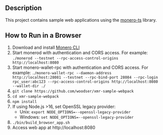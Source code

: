 ## Description

This project contains sample web applications using the [monero-ts](https://github.com/woodser/monero-ts) library.

## How to Run in a Browser

1. Download and install [Monero CLI](https://getmonero.org/downloads/)
2. Start monerod with authentication and CORS access.  For example: `./monerod --testnet --rpc-access-control-origins http://localhost:8080`
3. Start monero-wallet-rpc with authentication and CORS access.  For example: `./monero-wallet-rpc --daemon-address http://localhost:28081 --testnet --rpc-bind-port 28084 --rpc-login rpc_user:abc123 --rpc-access-control-origins http://localhost:8080 --wallet-dir ./`
4. `git clone https://github.com/woodser/xmr-sample-webpack`
5. `cd xmr-sample-webpack`
6. `npm install`
7. If using Node.js >16, set OpenSSL legacy provider:
    - Unix: `export NODE_OPTIONS=--openssl-legacy-provider`
    - Windows: `set NODE_OPTIONS=--openssl-legacy-provider`
8. `./bin/build_browser_app.sh`
9. Access web app at http://localhost:8080